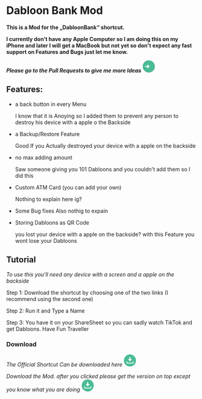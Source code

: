 # Dabloon Bank Mod
__This is a Mod for the „DabloonBank“ shortcut.__

__I currently don't have any Apple Computer so I am doing this on my iPhone and later I will get a MacBook but not yet so don't expect any fast support on Features and Bugs just let me know.__

***Please go to the Pull Requests to give me more Ideas*** [![-> here <-](https://github.com/NoOneIsHereFr/DabloonBankMod/blob/main/download%201.png?raw=true)](https://github.com/NoOneIsHereFr/DabloonBankMod/pull/1)

## Features:

- a back button in every Menu

  I know that it is Anoying so I added them
  to prevent any person to destroy
  his device with a apple o the Backside
  
- a Backup/Restore Feature

  Good If you Actually destroyed your
  device with a apple on the backside

- no max adding amount

  Saw someone giving you 101 Dabloons
  and you couldn't add them so I did this

- Custom ATM Card (you can add your own)

  Nothing to explain here ig?

- Some Bug fixes
  Also nothig to expain  

- Storing Dabloons as QR Code

  you lost your device with a apple on the backside?
  with this Feature you wont lose your Dabloons


## Tutorial
*To use this you'll need any device with a screen and a apple on the backside*

Step 1: Download the shortcut by choosing one of the two links (I recommend using the second one)

Step 2: Run it and Type a Name

Step 3: You have it on your ShareSheet so you can sadly watch TikTok and get Dabloons. Have Fun Traveller

### Download

*The Official Shortcut Can be downloaded here* [![-> here <-](https://github.com/NoOneIsHereFr/DabloonBankMod/blob/main/download.png?raw=true)](https://github.com/cnan00/DabloonBank/)

*Download the Mod.
after you clicked please get the version on top except you know what
you are doing* [![-> here <-](https://github.com/NoOneIsHereFr/DabloonBankMod/blob/main/download.png?raw=true)](https://github.com/NoOneIsHereFr/DabloonBankMod/releases/)
